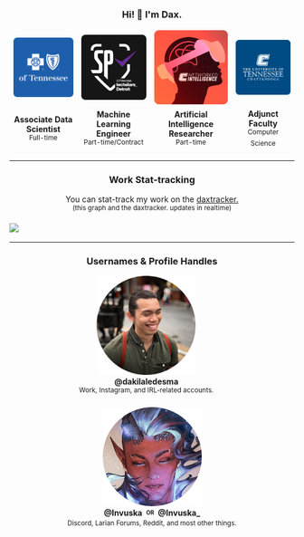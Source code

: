 <h3 align="center" style="text-align: center"> Hi! 👋 I'm Dax. </h3>
<table align="center" style="text-align: center; border: none;">
    <tbody align="center" style="border: none;">
        <tr align="center" style="border: none;">
            <td align="center" style="border: none;"><img width="175vw" src="media/bcbst.png"></td>
            <td align="center" style="border: none;"><img width="175vw" src="media/sp1.png"></td>
            <td align="center" style="border: none;"><img width="175vw" src="media/nilab.png"></td>
            <td align="center" style="border: none;"><img width="175vw" src="media/utc.png"></td>
        </tr>
        <tr align="center" style="border: none;">
            <td align="center" style="border: none;">
                <b> Associate Data Scientist </b> <br>
                <sup> Full-time </sup>
            </td>
            <td align="center" style="border: none;">
                <b> Machine Learning Engineer </b> <br>
                <sup> Part-time/Contract </sup>
            </td>
            <td align="center" style="border: none;">
                <b> Artificial Intelligence Researcher </b> <br>
                <sup> Part-time </sup>
            </td>
            <td align="center" style="border: none;">
                <b> Adjunct Faculty </b> <br>
                <sup> Computer Science </sup>
            </td>
        </tr>
    </tbody>
</table>

---
<h3 align="center" style="text-align: center"> Work Stat-tracking </h3>

<p align="center" style="text-align: center"> You can stat-track my work on the <a href="https://dakilaledes.ma/">daxtracker.</a><br>
    <sup>(this graph and the daxtracker. updates in realtime)</sup></p>
<img src="https://dakilaledes.ma/public/heatmap.png">

---
<h3 align="center" style="text-align: center"> Usernames & Profile Handles </h3>

<div align="center">
  <span style="display: inline-block; margin-right: 20px; text-align: center;">
    <img width="175" src="media/self.png"><br>
    <b>@dakilaledesma</b><br>
    <sup>Work, Instagram, and IRL-related accounts.</sup>
  </span>
    <br>
    <br>
  <span style="display: inline-block; text-align: center;">
    <img width="175" src="media/dp.png"><br>
    <b>@Invuska</b> <sub><sup><b>OR</b></sup></sub> <b>@Invuska_</b><br>
    <sup>Discord, Larian Forums, Reddit, and most other things.</sup><br>
  </span>
</div>




<!--

**dakilaledesma/dakilaledesma** is a ✨ _special_ ✨ repository because its `README.md` (this file) appears on your GitHub profile.

Here are some ideas to get you started:

- 🔭 I’m currently working on ...
- 🌱 I’m currently learning ...
- 👯 I’m looking to collaborate on ...
- 🤔 I’m looking for help with ...
- 💬 Ask me about ...
- 📫 How to reach me: ...
- 😄 Pronouns: ...
- ⚡ Fun fact: ...


---

<h3 align="center" style="text-align: center"> Misc. </h3>

- Check out a tool I created for Baldur's Gate 3 featured both on Yahoo News and PC Gamer. <b><sup><sub>[<a href="https://sg.news.yahoo.com/baldurs-gate-3-tool-discovers-173603338.html?">Yahoo News</a>] [<a href="https://www.pcgamer.com/baldurs-gate-3-tool-discovers-theres-around-1888-characters-with-dialogue-in-the-gamethough-justice-for-karlach-was-actually-the-main-reason-it-was-made/">PC Gamer</a>]</sup></sub></b>

---

<h3 align="center" style="text-align: center"> Random Highlights </h3>
<table align="center" style="text-align: justify; border: none; vertical-align: top;">
    <tbody align="justify" style="border: none; vertical-align: top;">
        <tr align="justify" style="border: none; vertical-align: top;">
            <td align="justify" style="border: none; vertical-align: top;">
                <b><sup><sub>AN ARTICLE WRITTEN ABOUT ME ON [<a href="https://sg.news.yahoo.com/baldurs-gate-3-tool-discovers-173603338.html?">Yahoo News</a>] [<a href="https://www.pcgamer.com/baldurs-gate-3-tool-discovers-theres-around-1888-characters-with-dialogue-in-the-gamethough-justice-for-karlach-was-actually-the-main-reason-it-was-made/">PC Gamer</a>]</sub></sup></b>
<br>

<b>Baldur's Gate 3 tool discovers there's around 1,888 characters with dialogue in the game—though 'justice for Karlach was actually the main reason' it was made</b>
<br>
<img width="350vw" alt="Karlach and Tav in Baldur's Gate 3 share a tender moment, tieflings of opposing colours in a hazy city-scape." src="https://s.yimg.com/ny/api/res/1.2/Ftoef9p23ItmY80RFkkX5Q--/YXBwaWQ9aGlnaGxhbmRlcjt3PTI0MDA7aD0xMzUw/https://media.zenfs.com/en/pc_gamer_708/6a64c2fc2ce5cd4091d39a66f12774a5">
<br>
<b><sub>SMALL SNIPPET</sub></b>
<br>
<sub>
  ...They go by the name of Invuska on Reddit, GitHub, the Larian Forums and Discord, and they credit the BG3 Patch Dialogue Difference Tool's existence to a shared effort by other modders in the community. "The extractor (by Norbyte), multi-tool (ShinyHobo), dialog parser (roksik-dnd & anonymous collaborator), and the dialog difference tool (me)—all of the prior work is what made development of this tool (and many others) manageable."
<br>
  While Invuska mentions that without the collaborative effort this thing could've been easily "twice the amount of work", they've also got some compliments for Larian Studios itself. "Each line contained 'character codes' for which line was associated with which character and was structured in a way that I could fairly easily pick it apart … a data scientist loves nothing more than already very well structured and clean data to work with."
<br>
As for their own personal observations, Invuska's only just finished their first playthrough, which means they haven't been diving too deep into the script beyond a broad, numbers-based overview. Instead, they've been staggered—again—by how mammoth of a game Baldur's Gate 3 is...
</sub>
            </td>
        </tr>
    </tbody>
</table>

-->
